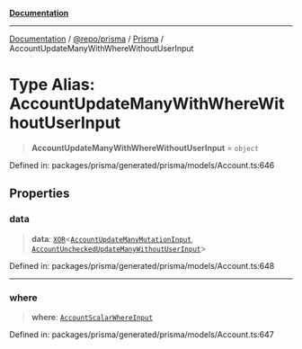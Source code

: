 [**Documentation**](../../../../../README.md)

***

[Documentation](../../../../../README.md) / [@repo/prisma](../../../README.md) / [Prisma](../README.md) / AccountUpdateManyWithWhereWithoutUserInput

# Type Alias: AccountUpdateManyWithWhereWithoutUserInput

> **AccountUpdateManyWithWhereWithoutUserInput** = `object`

Defined in: packages/prisma/generated/prisma/models/Account.ts:646

## Properties

### data

> **data**: [`XOR`](XOR.md)\<[`AccountUpdateManyMutationInput`](AccountUpdateManyMutationInput.md), [`AccountUncheckedUpdateManyWithoutUserInput`](AccountUncheckedUpdateManyWithoutUserInput.md)\>

Defined in: packages/prisma/generated/prisma/models/Account.ts:648

***

### where

> **where**: [`AccountScalarWhereInput`](AccountScalarWhereInput.md)

Defined in: packages/prisma/generated/prisma/models/Account.ts:647

